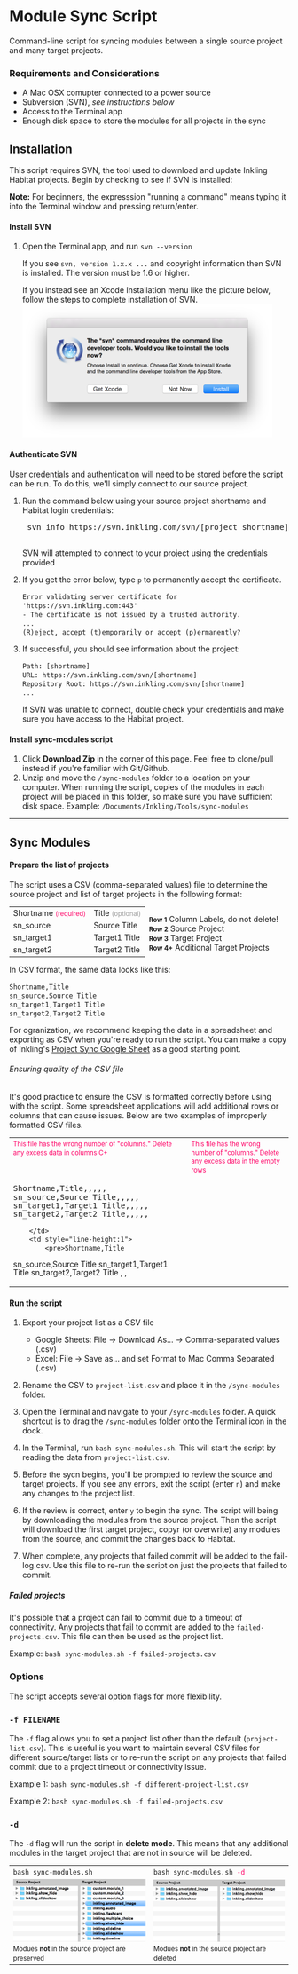 # Module Sync Script
Command-line script for syncing modules between a single source project and many target projects.

### Requirements and Considerations
- A Mac OSX comupter connected to a power source
- Subversion (SVN), _see instructions below_
- Access to the Terminal app
- Enough disk space to store the modules for all projects in the sync

## Installation
This script requires SVN, the tool used to download and update Inkling Habitat projects. Begin by checking to see if SVN is installed:

__Note:__ For beginners, the expresssion "running a command" means typing it into the Terminal window and pressing return/enter.

#### Install SVN
1. Open the Terminal app, and run `svn --version`

    If you see `svn, version 1.x.x ...` and copyright information then SVN is installed. The version must be 1.6 or higher.

    If you instead see an Xcode Installation menu like the picture below, follow the steps to complete installation of SVN.
    <img src="img/install-svn.png" alt="" width="450">

#### Authenticate SVN
User credentials and authentication will need to be stored before the script can be run. To do this, we'll simply connect to our source project.

1. Run the command below using your source project shortname and Habitat login credentials:
    <pre>
    svn info https://svn.inkling.com/svn/[project shortname] --username [Habitat username] --password [Habitat password]
    </pre>

    SVN will attempted to connect to your project using the credentials provided

2. If you get the error below, type `p` to permanently accept the certificate.
    ```
    Error validating server certificate for 'https://svn.inkling.com:443'
    - The certificate is not issued by a trusted authority.
    ...
    (R)eject, accept (t)emporarily or accept (p)ermanently?
    ```

3. If successful, you should see information about the project:
    ```
    Path: [shortname]
    URL: https://svn.inkling.com/svn/[shortname]
    Repository Root: https://svn.inkling.com/svn/[shortname]
    ...
    ```
    If SVN was unable to connect, double check your credentials and make sure you have access to the Habitat project.


#### Install sync-modules script

1. Click __Download Zip__ in the corner of this page. Feel free to clone/pull instead if you're familiar with Git/Github.
2. Unzip and move the `/sync-modules` folder to a location on your computer. When running the script, copies of the modules in each project will be placed in this folder, so make sure you have sufficient disk space.
    Example: `/Documents/Inkling/Tools/sync-modules`

---
## Sync Modules

#### Prepare the list of projects
The script uses a CSV (comma-separated values) file to determine the source project and list of target projects in the following format:

<div style="width:50%; float: right">
<ul style="list-style-type:none; padding-left: 0;">
    <li><small><b>Row 1</b></small> Column Labels, do not delete!</li>
    <li><small><b>Row 2</b></small> Source Project</li>
    <li><small><b>Row 3</b></small> Target Project</li>
    <li><small><b>Row 4+</b></small> Additional Target Projects</li>
</ul>
</div>

<div style="width:50%">
<table>
    <tr>
        <td>Shortname <small style="color:#ff0066">(required)</small></td>
        <td>Title <small style="color:#999">(optional)</small></td>
    </tr>
    <tr>
        <td>sn_source</td>
        <td>Source Title</td>
    </tr>
    <tr>
        <td>sn_target1</td>
        <td>Target1 Title</td>
    </tr>
    <tr>
        <td>sn_target2</td>
        <td>Target2 Title</td>
    </tr>
</table>
</div>



In CSV format, the same data looks like this:
```
Shortname,Title
sn_source,Source Title
sn_target1,Target1 Title
sn_target2,Target2 Title
```

For ogranization, we recommend keeping the data in a spreadsheet and exporting as CSV when you're ready to run the script. You can make a copy of Inkling's <a href="https://docs.google.com/a/standardnine.com/spreadsheets/d/1lqET9VLV0oxILhzJC6zH1xq4CIfPojXO_fUxuhMJssA/edit?usp=sharing" target="_blank">Project Sync Google Sheet</a> as a good starting point.

###### Ensuring quality of the CSV file
It's good practice to ensure the CSV is formatted correctly before using with the script. Some spreadsheet applications will add additional rows or columns that can cause issues. Below are two examples of improperly formatted CSV files.

<style>
.table--no-style td,
.table--no-style tr,
.table--no-style tr:nth-child(2n) {
    border: 0px none !important;
    background: transparent !important;
    vertical-align: top;
}

.table--no-style td {
    line-height: 1.1;
}
</style>
<table class="table--no-style">
    <tr>
        <td><small style="color: #ff0066;">This file has the wrong number of "columns." Delete any excess data in columns C+</small></td>
        <td><small style="color: #ff0066;">This file has the wrong number of "columns." Delete any excess data in the empty rows</small></td>
    </tr>
    <tr>
        <td>
            <pre>Shortname,Title,,,,,
sn_source,Source Title,,,,,
sn_target1,Target1 Title,,,,,
sn_target2,Target2 Title,,,,,</pre>

        </td>
        <td style="line-height:1">
            <pre>Shortname,Title
sn_source,Source Title
sn_target1,Target1 Title
sn_target2,Target2 Title
,
,
</pre>
        </td>
    </tr>
</table>

#### Run the script

1. Export your project list as a CSV file
    - Google Sheets: File -> Download As... -> Comma-separated values (.csv)
    - Excel: File -> Save as... and set Format to Mac Comma Separated (.csv)

2. Rename the CSV to `project-list.csv` and place it in the `/sync-modules` folder.

3. Open the Terminal and navigate to your `/sync-modules` folder. A quick shortcut is to drag the `/sync-modules` folder onto the Terminal icon in the dock.

4. In the Terminal, run `bash sync-modules.sh`. This will start the script by reading the data from `project-list.csv`.

5. Before the sycn begins, you'll be prompted to review the source and target projects. If you see any errors, exit the script (enter `n`) and make any changes to the project list.

6. If the review is correct, enter `y` to begin the sync. The script will being by downloading the modules from the source project. Then the script will download the first target project, copyr (or overwrite) any modules from the source, and commit the changes back to Habitat.

7. When complete, any projects that failed commit will be added to the fail-log.csv. Use this file to re-run the script on just the projects that failed to commit.

##### Failed projects

It's possible that a project can fail to commit due to a timeout of connectivity. Any projects that fail to commit are added to the `failed-projects.csv`. This file can then be used as the project list.

Example: `bash sync-modules.sh -f failed-projects.csv`

### Options
The script accepts several option flags for more flexibility.

### `-f FILENAME`
The `-f` flag allows you to set a project list other than the default (`project-list.csv`). This is useful is you want to maintain several CSV files for different source/target lists or to re-run the script on any projects that failed commit due to a project timeout or connectivity issue.

Example 1: `bash sync-modules.sh -f different-project-list.csv`

Example 2: `bash sync-modules.sh -f failed-projects.csv`

### `-d`
The `-d` flag will run the script in __delete mode__. This means that any additional modules in the target project that are not in source will be deleted.

<table>
    <tr>
        <td><code>bash sync-modules.sh</code></td>
        <td><code>bash sync-modules.sh <span style="color:#ff0066">-d</span></code></td>
    </tr>
    <tr>
        <td>
            <img src="img/update.jpg" alt="">
            <small>Modues <b>not</b> in the source project are preserved</small>
        </td>
        <td>
            <img src="img/update-delete.jpg" alt="">
            <small>Modues <b>not</b> in the source project are deleted</small>
        </td>
    </tr>
</table>
